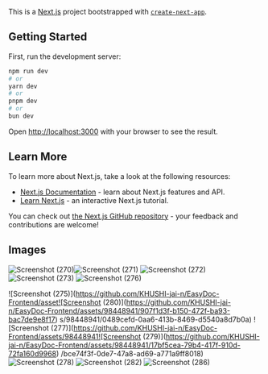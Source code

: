 This is a [Next.js](https://nextjs.org/) project bootstrapped with [`create-next-app`](https://github.com/vercel/next.js/tree/canary/packages/create-next-app).

## Getting Started

First, run the development server:

```bash
npm run dev
# or
yarn dev
# or
pnpm dev
# or
bun dev
```

Open [http://localhost:3000](http://localhost:3000) with your browser to see the result.

## Learn More

To learn more about Next.js, take a look at the following resources:

- [Next.js Documentation](https://nextjs.org/docs) - learn about Next.js features and API.
- [Learn Next.js](https://nextjs.org/learn) - an interactive Next.js tutorial.

You can check out [the Next.js GitHub repository](https://github.com/vercel/next.js/) - your feedback and contributions are welcome!

## Images

![Screenshot (270)](https://github.com/KHUSHI-jai-n/EasyDoc-Frontend/assets/98448941/2be87e45-6874-4a49-a0df-2a558c6ad01f)![Screenshot (271)](https://github.com/KHUSHI-jai-n/EasyDoc-Frontend/assets/98448941/f738eb87-2e8c-4842-8277-26ad8c42f5a0)
![Screenshot (272)](https://github.com/KHUSHI-jai-n/EasyDoc-Frontend/assets/98448941/75fd67ec-8b91-42cf-98db-d1bb710ba29e)![Screenshot (273)](https://github.com/KHUSHI-jai-n/EasyDoc-Frontend/assets/98448941/5953da85-62d9-4654-8afc-cf5672420235)
![Screenshot (276)](https://github.com/KHUSHI-jai-n/EasyDoc-Frontend/assets/98448941/963778a0-c63d-47c4-96f5-1f361294d338)

![Screenshot (275)](https://github.com/KHUSHI-jai-n/EasyDoc-Frontend/asset![Screenshot (280)](https://github.com/KHUSHI-jai-n/EasyDoc-Frontend/assets/98448941/907f1d3f-b150-472f-ba93-bac7de9e8f17)
s/98448941/0489cefd-0aa6-413b-8469-d5540a8d7b0a)
![Screenshot (277)](https://github.com/KHUSHI-jai-n/EasyDoc-Frontend/assets/98448941![Screenshot (279)](https://github.com/KHUSHI-jai-n/EasyDoc-Frontend/assets/98448941/17bf5cea-79b4-417f-910d-72fa160d9968)
/bce74f3f-0de7-47a8-ad69-a771a9ff8018)![Screenshot (278)](https://github.com/KHUSHI-jai-n/EasyDoc-Frontend/assets/98448941/ef447a64-bdda-4c34-92ef-23914f519166)
![Screenshot (282)](https://github.com/KHUSHI-jai-n/EasyDoc-Frontend/assets/98448941/b01e9a99-ba6b-4226-aef5-85ff9cc61314)
![Screenshot (286)](https://github.com/KHUSHI-jai-n/EasyDoc-Frontend/assets/98448941/ab55474b-5c3a-45b6-893f-3a240daba072)



